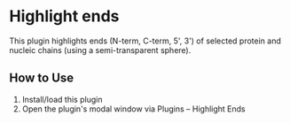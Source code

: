# Highlight ends

This plugin highlights ends (N-term, C-term, 5', 3') of selected protein and nucleic chains (using a semi-transparent sphere).

## How to Use
1. Install/load this plugin
2. Open the plugin's modal window via Plugins – Highlight Ends
